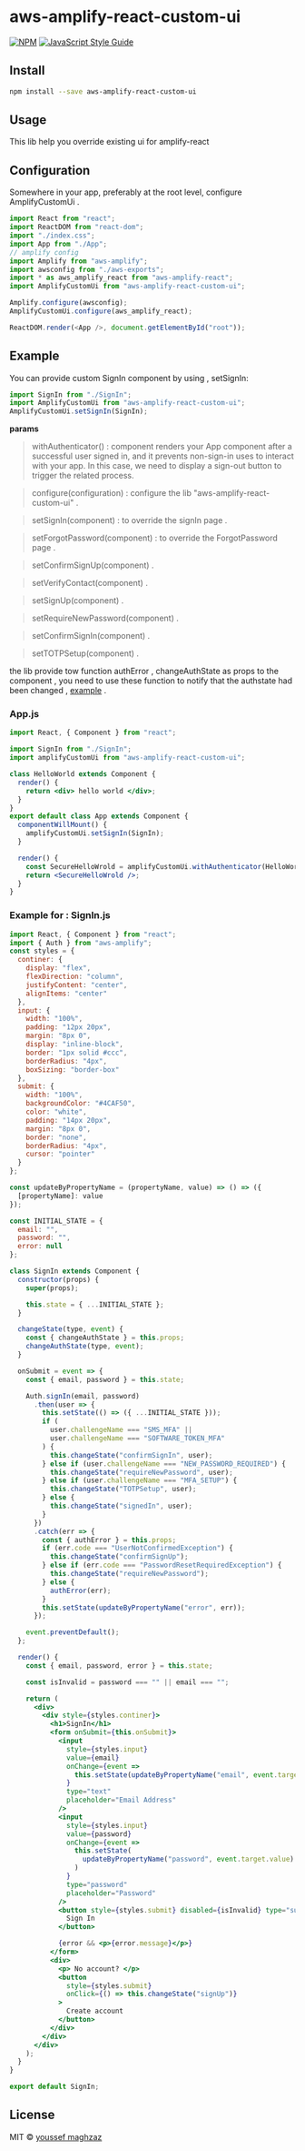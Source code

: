 # aws-amplify-react-custom-ui

>

[![NPM](https://img.shields.io/npm/v/aws-amplify-react-custom-ui.svg)](https://www.npmjs.com/package/aws-amplify-react-custom-ui) [![JavaScript Style Guide](https://img.shields.io/badge/code_style-standard-brightgreen.svg)](https://standardjs.com)

## Install

```bash
npm install --save aws-amplify-react-custom-ui
```

## Usage

This lib help you override existing ui for amplify-react

## Configuration

Somewhere in your app, preferably at the root level, configure AmplifyCustomUi .

```js
import React from "react";
import ReactDOM from "react-dom";
import "./index.css";
import App from "./App";
// amplify config
import Amplify from "aws-amplify";
import awsconfig from "./aws-exports";
import * as aws_amplify_react from "aws-amplify-react";
import AmplifyCustomUi from "aws-amplify-react-custom-ui";

Amplify.configure(awsconfig);
AmplifyCustomUi.configure(aws_amplify_react);

ReactDOM.render(<App />, document.getElementById("root"));
```

## Example

You can provide custom SignIn component by using , setSignIn:

```jsx
import SignIn from "./SignIn";
import AmplifyCustomUi from "aws-amplify-react-custom-ui";
AmplifyCustomUi.setSignIn(SignIn);
```

**params**

> withAuthenticator() : component renders your App component after a successful user signed in, and it prevents non-sign-in uses to interact with your app. In this case, we need to display a sign-out button to trigger the related process.

> configure(configuration) : configure the lib "aws-amplify-react-custom-ui" .

> setSignIn(component) : to override the signIn page .

> setForgotPassword(component) : to override the ForgotPassword page .

> setConfirmSignUp(component) .

> setVerifyContact(component) .

> setSignUp(component) .

> setRequireNewPassword(component) .

> setConfirmSignIn(component) .

> setTOTPSetup(component) .

the lib provide tow function authError , changeAuthState as props to the component , you need to use these function to notify that the authstate had been changed , [example](#example-for-:-SignIn.js) .

### App.js

```jsx
import React, { Component } from "react";

import SignIn from "./SignIn";
import amplifyCustomUi from "aws-amplify-react-custom-ui";

class HelloWorld extends Component {
  render() {
    return <div> hello world </div>;
  }
}
export default class App extends Component {
  componentWillMount() {
    amplifyCustomUi.setSignIn(SignIn);
  }

  render() {
    const SecureHelloWrold = amplifyCustomUi.withAuthenticator(HelloWorld);
    return <SecureHelloWrold />;
  }
}
```

### Example for : SignIn.js

```jsx
import React, { Component } from "react";
import { Auth } from "aws-amplify";
const styles = {
  continer: {
    display: "flex",
    flexDirection: "column",
    justifyContent: "center",
    alignItems: "center"
  },
  input: {
    width: "100%",
    padding: "12px 20px",
    margin: "8px 0",
    display: "inline-block",
    border: "1px solid #ccc",
    borderRadius: "4px",
    boxSizing: "border-box"
  },
  submit: {
    width: "100%",
    backgroundColor: "#4CAF50",
    color: "white",
    padding: "14px 20px",
    margin: "8px 0",
    border: "none",
    borderRadius: "4px",
    cursor: "pointer"
  }
};

const updateByPropertyName = (propertyName, value) => () => ({
  [propertyName]: value
});

const INITIAL_STATE = {
  email: "",
  password: "",
  error: null
};

class SignIn extends Component {
  constructor(props) {
    super(props);

    this.state = { ...INITIAL_STATE };
  }

  changeState(type, event) {
    const { changeAuthState } = this.props;
    changeAuthState(type, event);
  }

  onSubmit = event => {
    const { email, password } = this.state;

    Auth.signIn(email, password)
      .then(user => {
        this.setState(() => ({ ...INITIAL_STATE }));
        if (
          user.challengeName === "SMS_MFA" ||
          user.challengeName === "SOFTWARE_TOKEN_MFA"
        ) {
          this.changeState("confirmSignIn", user);
        } else if (user.challengeName === "NEW_PASSWORD_REQUIRED") {
          this.changeState("requireNewPassword", user);
        } else if (user.challengeName === "MFA_SETUP") {
          this.changeState("TOTPSetup", user);
        } else {
          this.changeState("signedIn", user);
        }
      })
      .catch(err => {
        const { authError } = this.props;
        if (err.code === "UserNotConfirmedException") {
          this.changeState("confirmSignUp");
        } else if (err.code === "PasswordResetRequiredException") {
          this.changeState("requireNewPassword");
        } else {
          authError(err);
        }
        this.setState(updateByPropertyName("error", err));
      });

    event.preventDefault();
  };

  render() {
    const { email, password, error } = this.state;

    const isInvalid = password === "" || email === "";

    return (
      <div>
        <div style={styles.continer}>
          <h1>SignIn</h1>
          <form onSubmit={this.onSubmit}>
            <input
              style={styles.input}
              value={email}
              onChange={event =>
                this.setState(updateByPropertyName("email", event.target.value))
              }
              type="text"
              placeholder="Email Address"
            />
            <input
              style={styles.input}
              value={password}
              onChange={event =>
                this.setState(
                  updateByPropertyName("password", event.target.value)
                )
              }
              type="password"
              placeholder="Password"
            />
            <button style={styles.submit} disabled={isInvalid} type="submit">
              Sign In
            </button>

            {error && <p>{error.message}</p>}
          </form>
          <div>
            <p> No account? </p>
            <button
              style={styles.submit}
              onClick={() => this.changeState("signUp")}
            >
              Create account
            </button>
          </div>
        </div>
      </div>
    );
  }
}

export default SignIn;
```

## License

MIT © [youssef maghzaz](https://github.com/ysfmag)
